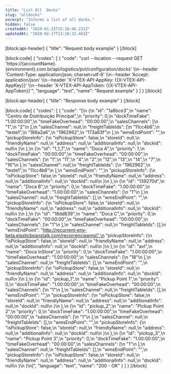 ```yaml
---
title: "List All  Docks"
slug: "alldocks"
excerpt: "Informs a list of all docks."
hidden: false
createdAt: "2020-01-23T15:28:46.231Z"
updatedAt: "2020-02-17T13:20:32.463Z"
---
```

[block:api-header]
{
  "title": "Request body example"
}
[/block]

[block:code]
{
  "codes": [
    {
      "code": "curl --location --request GET 'https://{accountName}.{environment}.com.br/api/logistics/pvt/configuration/docks' \\\n--header 'Content-Type: application/json; charset=utf-8' \\\n--header 'Accept: application/json' \\\n--header 'X-VTEX-API-AppKey: {{X-VTEX-API-AppKey}}' \\\n--header 'X-VTEX-API-AppToken: {{X-VTEX-API-AppToken}}'",
      "language": "text",
      "name": "Request example"
    }
  ]
}
[/block]

[block:api-header]
{
  "title": "Response body example"
}
[/block]

[block:code]
{
  "codes": [
    {
      "code": "[\n  {\n    \"id\": \"1a8bce3\",\n    \"name\": \"Centro de Distribuição Principal\",\n    \"priority\": 0,\n    \"dockTimeFake\": \"1.00:00:00\",\n    \"timeFakeOverhead\": \"00:00:00\",\n    \"salesChannels\": [\n      \"1\",\n      \"2\"\n    ],\n    \"salesChannel\": null,\n    \"freightTableIds\": [\n      \"11cc4b6\",\n      \"teste1\",\n      \"186a2a6\",\n      \"1962962\",\n      \"173a63f\"\n    ],\n    \"wmsEndPoint\": \"\",\n    \"pickupStoreInfo\": {\n      \"isPickupStore\": false,\n      \"storeId\": null,\n      \"friendlyName\": null,\n      \"address\": null,\n      \"additionalInfo\": null,\n      \"dockId\": null\n    }\n  },\n  {\n    \"id\": \"1_1_1\",\n    \"name\": \"Doca A\",\n    \"priority\": 1,\n    \"dockTimeFake\": \"00:00:00\",\n    \"timeFakeOverhead\": \"00:00:00\",\n    \"salesChannels\": [\n      \"1\",\n      \"11\",\n      \"4\",\n      \"2\",\n      \"12\",\n      \"13\",\n      \"14\",\n      \"7\",\n      \"16\"\n    ],\n    \"salesChannel\": null,\n    \"freightTableIds\": [\n      \"1962962\",\n      \"teste1\",\n      \"11cc4b6\"\n    ],\n    \"wmsEndPoint\": \"\",\n    \"pickupStoreInfo\": {\n      \"isPickupStore\": false,\n      \"storeId\": null,\n      \"friendlyName\": null,\n      \"address\": null,\n      \"additionalInfo\": null,\n      \"dockId\": null\n    }\n  },\n  {\n    \"id\": \"139270d\",\n    \"name\": \"Doca B\",\n    \"priority\": 0,\n    \"dockTimeFake\": \"1.00:00:00\",\n    \"timeFakeOverhead\": \"1.00:00:00\",\n    \"salesChannels\": [\n      \"1\"\n    ],\n    \"salesChannel\": null,\n    \"freightTableIds\": [],\n    \"wmsEndPoint\": \"\",\n    \"pickupStoreInfo\": {\n      \"isPickupStore\": false,\n      \"storeId\": null,\n      \"friendlyName\": null,\n      \"address\": null,\n      \"additionalInfo\": null,\n      \"dockId\": null\n    }\n  },\n  {\n    \"id\": \"18dd839\",\n    \"name\": \"Doca C\",\n    \"priority\": 0,\n    \"dockTimeFake\": \"00:00:00\",\n    \"timeFakeOverhead\": \"00:00:00\",\n    \"salesChannels\": [\n      \"1\"\n    ],\n    \"salesChannel\": null,\n    \"freightTableIds\": [],\n    \"wmsEndPoint\": \"http://recurrent-env-beta.elasticbeanstalk.com/recorrenciawms\",\n    \"pickupStoreInfo\": {\n      \"isPickupStore\": false,\n      \"storeId\": null,\n      \"friendlyName\": null,\n      \"address\": null,\n      \"additionalInfo\": null,\n      \"dockId\": null\n    }\n  },\n  {\n    \"id\": \"avl\",\n    \"name\": \"Doca InStore\",\n    \"priority\": 0,\n    \"dockTimeFake\": \"1.00:00:00\",\n    \"timeFakeOverhead\": \"1.00:00:00\",\n    \"salesChannels\": [\n      \"18\"\n    ],\n    \"salesChannel\": null,\n    \"freightTableIds\": [],\n    \"wmsEndPoint\": \"\",\n    \"pickupStoreInfo\": {\n      \"isPickupStore\": false,\n      \"storeId\": null,\n      \"friendlyName\": null,\n      \"address\": null,\n      \"additionalInfo\": null,\n      \"dockId\": null\n    }\n  },\n  {\n    \"id\": \"pickup_1\",\n    \"name\": \"Pickup Point 1\",\n    \"priority\": 0,\n    \"dockTimeFake\": \"1.00:00:00\",\n    \"timeFakeOverhead\": \"00:00:00\",\n    \"salesChannels\": [\n      \"1\"\n    ],\n    \"salesChannel\": null,\n    \"freightTableIds\": [],\n    \"wmsEndPoint\": \"\",\n    \"pickupStoreInfo\": {\n      \"isPickupStore\": false,\n      \"storeId\": null,\n      \"friendlyName\": null,\n      \"address\": null,\n      \"additionalInfo\": null,\n      \"dockId\": null\n    }\n  },\n  {\n    \"id\": \"pickup_2\",\n    \"name\": \"Pickup Point 2\",\n    \"priority\": 0,\n    \"dockTimeFake\": \"1.00:00:00\",\n    \"timeFakeOverhead\": \"00:00:00\",\n    \"salesChannels\": [\n      \"1\"\n    ],\n    \"salesChannel\": null,\n    \"freightTableIds\": [],\n    \"wmsEndPoint\": \"\",\n    \"pickupStoreInfo\": {\n      \"isPickupStore\": false,\n      \"storeId\": null,\n      \"friendlyName\": null,\n      \"address\": null,\n      \"additionalInfo\": null,\n      \"dockId\": null\n    }\n  },\n  {\n    \"id\": \"pickup_3\",\n    \"name\": \"Pickup Point 3\",\n    \"priority\": 0,\n    \"dockTimeFake\": \"1.00:00:00\",\n    \"timeFakeOverhead\": \"00:00:00\",\n    \"salesChannels\": [\n      \"1\"\n    ],\n    \"salesChannel\": null,\n    \"freightTableIds\": [],\n    \"wmsEndPoint\": \"\",\n    \"pickupStoreInfo\": {\n      \"isPickupStore\": false,\n      \"storeId\": null,\n      \"friendlyName\": null,\n      \"address\": null,\n      \"additionalInfo\": null,\n      \"dockId\": null\n    }\n  }\n]",
      "language": "text",
      "name": "200 - OK"
    }
  ]
}
[/block]